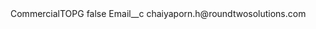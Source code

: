 <?xml version="1.0" encoding="UTF-8"?>
<CustomMetadata xmlns="http://soap.sforce.com/2006/04/metadata" xmlns:xsi="http://www.w3.org/2001/XMLSchema-instance" xmlns:xsd="http://www.w3.org/2001/XMLSchema">
    <label>CommercialTOPG</label>
    <protected>false</protected>
    <values>
        <field>Email__c</field>
        <value xsi:type="xsd:string">chaiyaporn.h@roundtwosolutions.com</value>
    </values>
</CustomMetadata>
